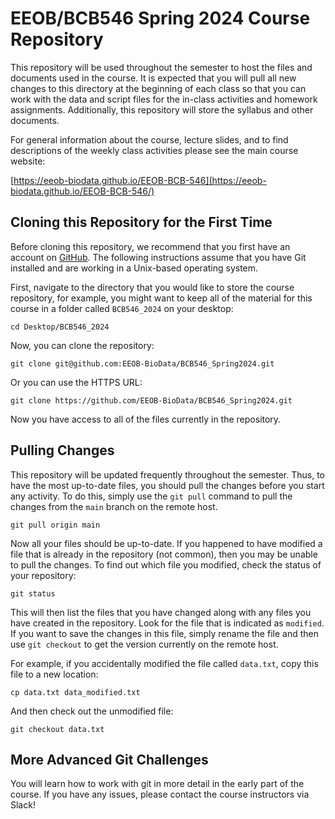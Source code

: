 # EEOB/BCB546 Spring 2024 Course Repository

This repository will be used throughout the semester to host the files and documents used in the course. It is expected that you will pull all new changes to this directory at the beginning of each class so that you can work with the data and script files for the in-class activities and homework assignments. Additionally, this repository will store the syllabus and other documents. 

For general information about the course, lecture slides, and to find descriptions of the weekly class activities please see the main course website:

[https://eeob-biodata.github.io/EEOB-BCB-546](https://eeob-biodata.github.io/EEOB-BCB-546/)

## Cloning this Repository for the First Time

Before cloning this repository, we recommend that you first have an account on [GitHub](https://github.com/). The following instructions assume that you have Git installed and are working in a Unix-based operating system.

First, navigate to the directory that you would like to store the course repository, for example, you might want to keep all of the material for this course in a folder called `BCB546_2024` on your desktop:

```
cd Desktop/BCB546_2024
```

Now, you can clone the repository:

```
git clone git@github.com:EEOB-BioData/BCB546_Spring2024.git
```

Or you can use the HTTPS URL:

```
git clone https://github.com/EEOB-BioData/BCB546_Spring2024.git
```

Now you have access to all of the files currently in the repository.

## Pulling Changes

This repository will be updated frequently throughout the semester. Thus, to have the most up-to-date files, you should pull the changes before you start any activity. To do this, simply use the `git pull` command to pull the changes from the `main` branch on the remote host.

```
git pull origin main
```

Now all your files should be up-to-date. If you happened to have modified a file that is already in the repository (not common), then you may be unable to pull the changes. To find out which file you modified, check the status of your repository:

```
git status
```

This will then list the files that you have changed along with any files you have created in the repository. Look for the file that is indicated as `modified`. If you want to save the changes in this file, simply rename the file and then use `git checkout` to get the version currently on the remote host. 

For example, if you accidentally modified the file called `data.txt`, copy this file to a new location:

```
cp data.txt data_modified.txt
```

And then check out the unmodified file:

```
git checkout data.txt
```

## More Advanced Git Challenges

You will learn how to work with git in more detail in the early part of the course. If you have any issues, please contact the course instructors via Slack!
